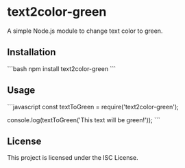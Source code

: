 # text2color-green

A simple Node.js module to change text color to green.

## Installation

\`\`\`bash
npm install text2color-green
\`\`\`

## Usage

\`\`\`javascript
const textToGreen = require('text2color-green');

console.log(textToGreen('This text will be green!'));
\`\`\`

## License

This project is licensed under the ISC License.
